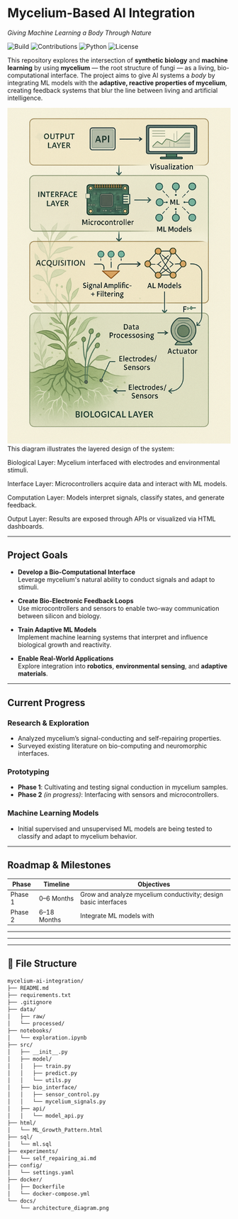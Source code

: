 #  Mycelium-Based AI Integration  
*Giving Machine Learning a Body Through Nature*

![Build](https://img.shields.io/badge/build-experimental-orange)
![Contributions](https://img.shields.io/badge/contributions-welcome-brightgreen)
![Python](https://img.shields.io/badge/python-3.10+-blue)
![License](https://img.shields.io/badge/license-MIT-lightgrey)

This repository explores the intersection of **synthetic biology** and **machine learning** by using **mycelium** — the root structure of fungi — as a living, bio-computational interface. The project aims to give AI systems a *body* by integrating ML models with the **adaptive, reactive properties of mycelium**, creating feedback systems that blur the line between living and artificial intelligence.


<img src="docs/Viz Graph.png" alt="System Architecture Diagram" width="700"/>
This diagram illustrates the layered design of the system:

Biological Layer: Mycelium interfaced with electrodes and environmental stimuli.

Interface Layer: Microcontrollers acquire data and interact with ML models.

Computation Layer: Models interpret signals, classify states, and generate feedback.

Output Layer: Results are exposed through APIs or visualized via HTML dashboards.


---

##  Project Goals

- **Develop a Bio-Computational Interface**  
  Leverage mycelium's natural ability to conduct signals and adapt to stimuli.

- **Create Bio-Electronic Feedback Loops**  
  Use microcontrollers and sensors to enable two-way communication between silicon and biology.

- **Train Adaptive ML Models**  
  Implement machine learning systems that interpret and influence biological growth and reactivity.

- **Enable Real-World Applications**  
  Explore integration into **robotics**, **environmental sensing**, and **adaptive materials**.

---

## Current Progress

###  Research & Exploration
- Analyzed mycelium’s signal-conducting and self-repairing properties.
- Surveyed existing literature on bio-computing and neuromorphic interfaces.

###  Prototyping
- **Phase 1**: Cultivating and testing signal conduction in mycelium samples.
- **Phase 2** *(in progress)*: Interfacing with sensors and microcontrollers.

###  Machine Learning Models
- Initial supervised and unsupervised ML models are being tested to classify and adapt to mycelium behavior.

---

##  Roadmap & Milestones

| Phase       | Timeline     | Objectives |
|-------------|--------------|------------|
| Phase 1     | 0–6 Months   | Grow and analyze mycelium conductivity; design basic interfaces |
| Phase 2     | 6–18 Months  | Integrate ML models with


---



---



---

## 📁 File Structure

```
mycelium-ai-integration/
├── README.md
├── requirements.txt
├── .gitignore
├── data/
│   ├── raw/
│   └── processed/
├── notebooks/
│   └── exploration.ipynb
├── src/
│   ├── __init__.py
│   ├── model/
│   │   ├── train.py
│   │   ├── predict.py
│   │   └── utils.py
│   ├── bio_interface/
│   │   ├── sensor_control.py
│   │   └── mycelium_signals.py
│   ├── api/
│   │   └── model_api.py
├── html/
│   └── ML_Growth_Pattern.html
├── sql/
│   └── ml.sql
├── experiments/
│   └── self_repairing_ai.md
├── config/
│   └── settings.yaml
├── docker/
│   ├── Dockerfile
│   └── docker-compose.yml
└── docs/
    └── architecture_diagram.png
```
